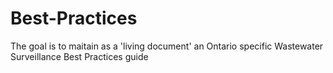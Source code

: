 # Best-Practices
The goal is to maitain as a 'living document' an Ontario specific Wastewater Surveillance Best Practices guide
